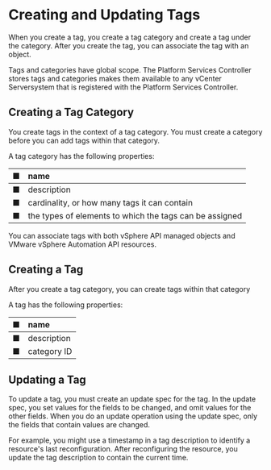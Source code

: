 # Creating and Updating Tags

When you create a tag, you create a tag category and create a tag under the category. After you create the tag, you can associate the tag with an object. 

Tags and categories have global scope. The Platform Services Controller stores tags and categories makes them available to any vCenter Serversystem that is registered with the Platform Services Controller.

## Creating a Tag Category 

You create tags in the context of a tag category. You must create a category before you can add tags within that category. 

A tag category has the following properties: 

| ■  | name  |
| :--- | :--- |
| ■  | description  |
| ■  | cardinality, or how many tags it can contain  |
| ■  | the types of elements to which the tags can be assigned  |

You can associate tags with both vSphere API managed objects and VMware vSphere Automation API resources. 

## Creating a Tag 

After you create a tag category, you can create tags within that category 

A tag has the following properties: 

| ■  | name  |
| :--- | :--- |
| ■  | description  |
| ■  | category ID |

## Updating a Tag 

To update a tag, you must create an update spec for the tag. In the update spec, you set values for the fields to be changed, and omit values for the other fields. When you do an update operation using the update spec, only the fields that contain values are changed. 

For example, you might use a timestamp in a tag description to identify a resource's last reconfiguration. After reconfiguring the resource, you update the tag description to contain the current time.

